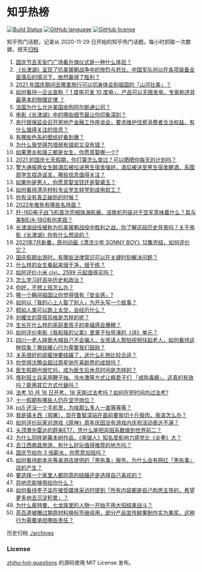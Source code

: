 # 知乎热榜
[![Build Status](https://github.com/ToWeLong/zhihu-hot-questions/workflows/CI/badge.svg)](https://github.com/ToWeLong/zhihu-hot-questions/actions)
[![GitHub language](https://img.shields.io/badge/language-golang-orange.svg)](https://golang.org/)
[![GitHub license](https://img.shields.io/github/license/ToWeLong/zhihu-hot-questions)](https://github.com/ToWeLong/zhihu-hot-questions/blob/main/LICENSE)

知乎热门话题，记录从 2020-11-29 日开始的知乎热门话题。每小时抓取一次数据，按天[归档](./archives)

<!-- BEGIN -->

1. [国庆节去天安门广场看升旗仪式是一种什么体验？](https://www.zhihu.com/question/485008530)
1. [《长津湖》呈现了抗美援朝战争中的惨烈与悲壮，中国军队何以在各项装备全面落后的情况下，依然赢得了胜利？](https://www.zhihu.com/question/489832711)
1. [2021 年国庆期间去哪里旅行可以切身体会到祖国的「山河壮美」？](https://www.zhihu.com/question/485560551)
1. [如何看待一企业宣称「 1 度电可发 10 度电」，产品可以无限发电，专家称违背最基本的物理定律 ？](https://www.zhihu.com/question/489872542)
1. [法国为什么允许美国收购阿尔斯通公司？](https://www.zhihu.com/question/411694570)
1. [电影《长津湖》中的哪些细节最让你印象深刻？](https://www.zhihu.com/question/488769477)
1. [央行银保监会召开房地产金融工作座谈会，要求维护住房消费者合法权益，有什么值得关注的信息？](https://www.zhihu.com/question/489815944)
1. [有哪些色系的壁纸好看到爆？](https://www.zhihu.com/question/331260904)
1. [为什么我觉得包惜弱有错却又没有错？](https://www.zhihu.com/question/463857201)
1. [如果萧炎和唐三都是女生，你愿意娶哪一个?](https://www.zhihu.com/question/478817959)
1. [2021 的国庆七天假期，你打算怎么度过？可以晒晒你每天的计划吗？](https://www.zhihu.com/question/489147712)
1. [警方通报两女生醉酒后被拉进男生宿舍强奸，酒后被送至男生宿舍醒酒，系围观学生捏造谣言，哪些信息值得关注？](https://www.zhihu.com/question/489676822)
1. [如果你是男人，你愿意娶宝钗还是娶黛玉？](https://www.zhihu.com/question/325044144)
1. [如何看待清华材料专业学生转学到成电软工？](https://www.zhihu.com/question/488158445)
1. [你有没有真正破防的时候？](https://www.zhihu.com/question/441031900)
1. [2022年推免有哪些名场面？](https://www.zhihu.com/question/489093855)
1. [歼-16D电子战飞机首次亮相珠海航展，该款机列装对于空军意味着什么？其与美制E/A-18G有何差距？](https://www.zhihu.com/question/489819319)
1. [长津湖战役被称为抗美援朝战役中胜利之战，你了解这段历史背景吗？关于电影《长津湖》你有什么想说的？](https://www.zhihu.com/question/489090992)
1. [2021年7月新番，原创动画《漂流少年 SONNY BOY》12集完结，如何评价它？](https://www.zhihu.com/question/490061209)
1. [国庆假期出游时，有哪些法律常识可以在关键时刻解决问题？](https://www.zhihu.com/question/489916544)
1. [什么样的女生看起来很干净，很干练？](https://www.zhihu.com/question/23796174)
1. [如何评价小米 civi，2599 元起值得买吗？](https://www.zhihu.com/question/489325227)
1. [怎么学习好高中历史和政治？](https://www.zhihu.com/question/31625328)
1. [你好，不想上班怎么办？](https://www.zhihu.com/question/489365404)
1. [哪一个瞬间祖国让你觉得很有「安全感」?](https://www.zhihu.com/question/489588735)
1. [如何以「我的心上人娶了别人」为开头写一个故事？](https://www.zhihu.com/question/439648415)
1. [假如人类可以跑上太空，会经历什么？](https://www.zhihu.com/question/490037728)
1. [刘耀文的穿搭风格是怎样的呢？](https://www.zhihu.com/question/483956627)
1. [生长在什么样的家庭里孩子的幸福感会爆棚？](https://www.zhihu.com/question/482390143)
1. [如何评价电影《我和我的父辈》里章子怡导演的《诗》单元？](https://www.zhihu.com/question/489388380)
1. [四川一老人摔倒大喊自己不会骗人，女孩请人帮拍视频扶起老人，如何看待这种现象？哪些暖心行为需要我们鼓励？](https://www.zhihu.com/question/489928397)
1. [关系很好的闺蜜快要结婚了，送什么礼物比较合适？](https://www.zhihu.com/question/313102660)
1. [你觉得沈腾会超过周星驰在喜剧界的成就吗？](https://www.zhihu.com/question/287348181)
1. [医生假期也很忙吗，成为医生后休息时间是怎样的？](https://www.zhihu.com/question/379325298)
1. [塔利班士兵采用鞭子抽、冷水激等方式让瘾君子们 「戒除毒瘾」，这真的有效吗？能用其它方式代替吗？](https://www.zhihu.com/question/486968034)
1. [法考 10 月 16 日开考，18 天能过法考吗？如何在短时间内过法考?](https://www.zhihu.com/question/489607815)
1. [十一假期有哪些人仍在坚守岗位？](https://www.zhihu.com/question/489145028)
1. [ps5 还没一个手机贵，为啥那么多人一直等等等？](https://www.zhihu.com/question/489101451)
1. [我是镇关西（郑屠），现在鲁智深站在面前要我切十斤瘦肉，我该怎么办？](https://www.zhihu.com/question/439475315)
1. [如何评价玩家对游戏《原神》周年庆因没有游戏内庆祝活动表达不满？](https://www.zhihu.com/question/489486414)
1. [头顶激光雷达的蔚来ET7，凭什么能把风阻系数做到世界前二？](https://www.zhihu.com/question/489077378)
1. [为什么同样是藤本树作品，《电锯人》知名度影响力感觉比《炎拳》大？](https://www.zhihu.com/question/477791301)
1. [去江西南昌旅游，有什么好玩值得推荐的地方吗？](https://www.zhihu.com/question/348057500)
1. [国庆节给你 3 倍薪水，你愿意加班吗？](https://www.zhihu.com/question/489790299)
1. [如何看待剧本杀等桌游店提供的「黑执事」服务，为什么会有网红「黑执事」店的产生？](https://www.zhihu.com/question/489309628)
1. [要选择一个家里人都同意的结婚还是选择自己喜欢的？](https://www.zhihu.com/question/482478082)
1. [异地恋能够带给你什么？](https://www.zhihu.com/question/447778278)
1. [如何看待李子柒在接受媒体采访时提到「所有内容都是自己构思主导的，希望更多地去沉淀积累」？](https://www.zhihu.com/question/489647744)
1. [为什么奥特曼、七龙珠里的人物一开始不用大招结束战斗？](https://www.zhihu.com/question/36837429)
1. [茶百道被曝过期原材料换标签继续用，部分产品宣传鲜果制作实为果浆，这种行为需要承担哪些责任？](https://www.zhihu.com/question/489986309)

<!-- END -->

历史归档 [./archives](./archives)


### License
[zhihu-hot-questions](https://github.com/towelong/zhihu-hot-questions) 的源码使用 MIT License 发布。